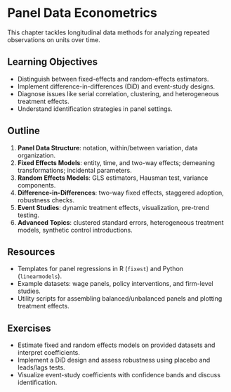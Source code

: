 # Panel Data Econometrics

This chapter tackles longitudinal data methods for analyzing repeated observations on units over time.

## Learning Objectives

- Distinguish between fixed-effects and random-effects estimators.
- Implement difference-in-differences (DiD) and event-study designs.
- Diagnose issues like serial correlation, clustering, and heterogeneous treatment effects.
- Understand identification strategies in panel settings.

## Outline

1. **Panel Data Structure**: notation, within/between variation, data organization.
2. **Fixed Effects Models**: entity, time, and two-way effects; demeaning transformations; incidental parameters.
3. **Random Effects Models**: GLS estimators, Hausman test, variance components.
4. **Difference-in-Differences**: two-way fixed effects, staggered adoption, robustness checks.
5. **Event Studies**: dynamic treatment effects, visualization, pre-trend testing.
6. **Advanced Topics**: clustered standard errors, heterogeneous treatment models, synthetic control introductions.

## Resources

- Templates for panel regressions in R (`fixest`) and Python (`linearmodels`).
- Example datasets: wage panels, policy interventions, and firm-level studies.
- Utility scripts for assembling balanced/unbalanced panels and plotting treatment effects.

## Exercises

- Estimate fixed and random effects models on provided datasets and interpret coefficients.
- Implement a DiD design and assess robustness using placebo and leads/lags tests.
- Visualize event-study coefficients with confidence bands and discuss identification.

